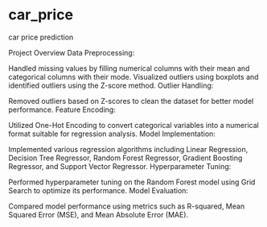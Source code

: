 # car_price
car price prediction


Project Overview
Data Preprocessing:

Handled missing values by filling numerical columns with their mean and categorical columns with their mode.
Visualized outliers using boxplots and identified outliers using the Z-score method.
Outlier Handling:

Removed outliers based on Z-scores to clean the dataset for better model performance.
Feature Encoding:

Utilized One-Hot Encoding to convert categorical variables into a numerical format suitable for regression analysis.
Model Implementation:

Implemented various regression algorithms including Linear Regression, Decision Tree Regressor, Random Forest Regressor, Gradient Boosting Regressor, and Support Vector Regressor.
Hyperparameter Tuning:

Performed hyperparameter tuning on the Random Forest model using Grid Search to optimize its performance.
Model Evaluation:

Compared model performance using metrics such as R-squared, Mean Squared Error (MSE), and Mean Absolute Error (MAE).
